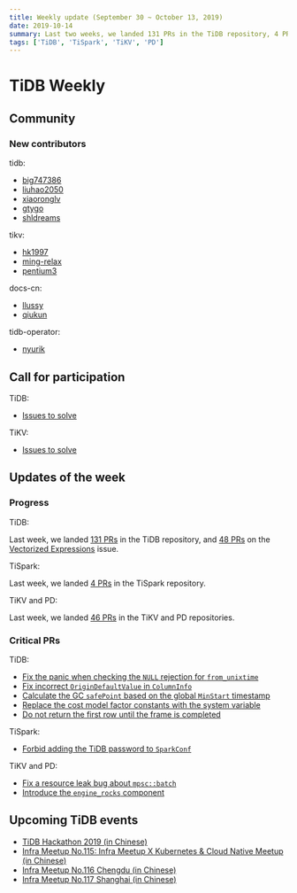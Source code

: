 ```yaml
---
title: Weekly update (September 30 ~ October 13, 2019)
date: 2019-10-14
summary: Last two weeks, we landed 131 PRs in the TiDB repository, 4 PRs in the TiSpark repository, and 46 PRs in the TiKV and PD repositories.
tags: ['TiDB', 'TiSpark', 'TiKV', 'PD']
---
```


# TiDB Weekly

## Community

### New contributors

tidb:

* [big747386](https://github.com/big747386)
* [liuhao2050](https://github.com/liuhao2050)
* [xiaoronglv](https://github.com/xiaoronglv)
* [gtygo](https://github.com/gtygo)
* [shldreams](https://github.com/shldreams)

tikv:

* [hk1997](https://github.com/hk1997)
* [ming-relax](https://github.com/ming-relax)
* [pentium3](https://github.com/pentium3)

docs-cn:

* [llussy](https://github.com/llussy)
* [qiukun](https://github.com/qiukun)

tidb-operator:

* [nyurik](https://github.com/nyurik)

## Call for participation

TiDB:

* [Issues to solve](https://github.com/pingcap/tidb/issues?q=is%3Aissue+is%3Aopen+label%3A%22help+wanted%22)

TiKV:

* [Issues to solve](https://github.com/tikv/tikv/labels/S%3A%20HelpWanted)

## Updates of the week

### Progress

TiDB:

Last week, we landed [131 PRs](https://github.com/pingcap/tidb/pulls?utf8=%E2%9C%93&q=is%3Apr+is%3Amerged+merged%3A2019-09-30..2019-10-13+) in the TiDB repository, and [48 PRs](https://github.com/pingcap/tidb/pulls?utf8=%E2%9C%93&q=is%3Apr+is%3Amerged+merged%3A2019-09-30..2019-10-13+in%3Atitle%3Avectorized+evaluation) on the [Vectorized Expressions](https://github.com/pingcap/tidb/issues/12058) issue.

TiSpark:

Last week, we landed [4 PRs](https://github.com/pingcap/tispark/pulls?utf8=%E2%9C%93&q=is%3Apr+is%3Amerged+merged%3A2019-09-30..2019-10-13+) in the TiSpark repository.

TiKV and PD:

Last week, we landed [46 PRs](https://github.com/search?q=repo%3Atikv%2Ftikv+repo%3Apingcap%2Fpd+is%3Apr+is%3Amerged+merged%3A2019-09-30..2019-10-13&type=Issues) in the TiKV and PD repositories.

### Critical PRs

TiDB:

* [Fix the panic when checking the `NULL` rejection for `from_unixtime`](https://github.com/pingcap/tidb/pull/12413)
* [Fix incorrect `OriginDefaultValue` in `ColumnInfo`](https://github.com/pingcap/tidb/pull/12168)
* [Calculate the GC `safePoint` based on the global `MinStart` timestamp](https://github.com/pingcap/tidb/pull/12223)
* [Replace the cost model factor constants with the system variable](https://github.com/pingcap/tidb/pull/12367)
* [Do not return the first row until the frame is completed](https://github.com/pingcap/tidb/pull/12480)

TiSpark:

* [Forbid adding the TiDB password to `SparkConf`](https://github.com/pingcap/tispark/pull/1139)

TiKV and PD:

* [Fix a resource leak bug about `mpsc::batch`](https://github.com/tikv/tikv/pull/5566)
* [Introduce the `engine_rocks` component](https://github.com/tikv/tikv/pull/5541)

## Upcoming TiDB events

* [TiDB Hackathon 2019 (in Chinese)](http://nc9hsk15y2xczuor.mikecrm.com/PiwBPaL)
* [Infra Meetup No.115: Infra Meetup X Kubernetes & Cloud Native Meetup (in Chinese)](https://pingcap.com/meetup/)
* [Infra Meetup No.116 Chengdu (in Chinese)](https://pingcap.com/meetup/)
* [Infra Meetup No.117 Shanghai (in Chinese)](https://pingcap.com/meetup/)
